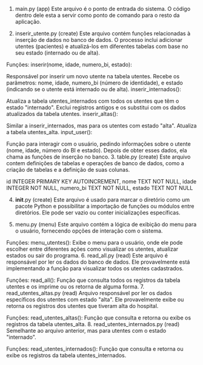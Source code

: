 1. main.py (app)
Este arquivo é o ponto de entrada do sistema. O código dentro dele esta a servir como ponto de comando para o resto da aplicação.


2. inserir_utente.py (create)
Este arquivo contém funções relacionadas à inserção de dados no banco de dados. O processo inclui adicionar utentes (pacientes) e atualizá-los em diferentes tabelas com base no seu estado (internado ou de alta).

Funções:
inserir(nome, idade, numero_bi, estado):

Responsável por inserir um novo utente na tabela utentes. Recebe os parâmetros: nome, idade, numero_bi (número de identidade), e estado (indicando se o utente está internado ou de alta).
inserir_internados():

Atualiza a tabela utentes_internados com todos os utentes que têm o estado "internado".
Exclui registros antigos e os substitui com os dados atualizados da tabela utentes.
inserir_altas():

Similar a inserir_internados, mas para os utentes com estado "alta". Atualiza a tabela utentes_alta.
input_user():

Função para interagir com o usuário, pedindo informações sobre o utente (nome, idade, número do BI e estado). Depois de obter esses dados, ela chama as funções de inserção no banco.
3. table.py (create)
Este arquivo contem definições de tabelas e operações de banco de dados, como a criação de tabelas e a definição de suas colunas.

id INTEGER PRIMARY KEY AUTOINCREMENT,
nome TEXT NOT NULL,
idade INTEGER NOT NULL,
numero_bi TEXT NOT NULL,
estado TEXT NOT NULL

4. __init__.py (create)
Este arquivo é usado para marcar o diretório como um pacote Python e possibilitar a importação de funções ou módulos entre diretórios. Ele pode ser vazio ou conter inicializações específicas.

5. menu.py (menu)
Este arquivo contém a lógica de exibição do menu para o usuário, fornecendo opções de interação com o sistema.

Funções:
menu_utentes():
Exibe o menu para o usuário, onde ele pode escolher entre diferentes ações como visualizar os utentes, atualizar estados ou sair do programa.
6. read_all.py (read)
Este arquivo é responsável por ler os dados do banco de dados. Ele provavelmente está implementando a função para visualizar todos os utentes cadastrados.

Funções:
read_all():
Função que consulta todos os registros da tabela utentes e os imprime ou os retorna de alguma forma.
7. read_utentes_altas.py (read)
Arquivo responsável por ler os dados específicos dos utentes com estado "alta". Ele provavelmente exibe ou retorna os registros dos utentes que tiveram alta do hospital.

Funções:
read_utentes_altas():
Função que consulta e retorna ou exibe os registros da tabela utentes_alta.
8. read_utentes_internados.py (read)
Semelhante ao arquivo anterior, mas para utentes com o estado "internado".

Funções:
read_utentes_internados():
Função que consulta e retorna ou exibe os registros da tabela utentes_internados.